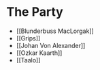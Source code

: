 # The Party


* [[Blunderbuss MacLorgak]]
* [[Grips]]
* [[Johan Von Alexander]]
* [[Ozkar Kaarth]]
* [[Taalo]]
